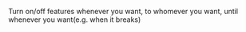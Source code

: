 Turn on/off features whenever you want, to whomever you want, until whenever you want(e.g. when it breaks)